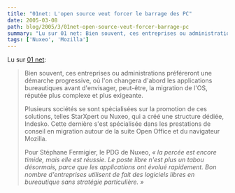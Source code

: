 ```yaml
---
title: "01net: L'open source veut forcer le barrage des PC"
date: 2005-03-08
path: blog/2005/3/01net-open-source-veut-forcer-barrage-pc
summary: "Lu sur 01 net: Bien souvent, ces entreprises ou administrations pr&#233;f&#233;reront une d&#233;marche progressive, o&#249; l'on changera d'abord les applications bureautiques avant d'envisager, peut-&#234;tre, la migration de l'OS, r&#233;put&#233;e plus complexe et plus exigeante."
tags: ['Nuxeo', 'Mozilla']
---
```


Lu sur <a href="http://www.01net.com/article/266174.html">01
net</a>:

<blockquote>
<p>Bien souvent, ces entreprises ou
administrations pr&#233;f&#233;reront une d&#233;marche progressive, o&#249; l'on
changera d'abord les applications bureautiques avant
d'envisager, peut-&#234;tre, la migration de l'OS, r&#233;put&#233;e plus
complexe et plus exigeante.</p>

<p>Plusieurs soci&#233;t&#233;s se sont sp&#233;cialis&#233;es sur
la promotion de ces solutions, telles StarXpert ou Nuxeo, qui a cr&#233;&#233; une structure d&#233;di&#233;e, Indesko. Cette derni&#232;re s'est
sp&#233;cialis&#233;e dans les prestations de conseil en migration
autour de la suite Open Office et du navigateur
Mozilla.
</p>

<p>Pour St&#233;phane Fermigier, le PDG de
Nuxeo, <em>&#171;&#160;la perc&#233;e est
encore timide, mais elle est r&#233;ussie. Le poste libre n'est
plus un tabou d&#233;sormais, parce que les applications ont
&#233;volu&#233; rapidement. Bon nombre d'entreprises utilisent de fait
des logiciels libres en bureautique sans strat&#233;gie
particuli&#232;re.&#160;&#187;</em>
</p>
</blockquote> 
